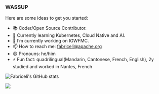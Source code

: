 ### WASSUP


Here are some ideas to get you started:
- 📚 Coder/Open Source Contributor.
- 🌱 Currently learning Kubernetes, Cloud Native and AI.
- 🔭 I’m currently working on IGWFMC.
- 📫 How to reach me: fabriceli@apache.org
- 😄 Pronouns: he/him
- ⚡ Fun fact: quadrilingual(Mandarin, Cantonese, French, English), 2y studied and worked in Nantes, French

![Fabriceli's GitHub stats](https://github-readme-stats.vercel.app/api?username=fabriceli&show_icons=true&hide=stars)
           
![](https://github-readme-streak-stats.herokuapp.com/?user=fabriceli)

<!--START_SECTION:waka-->
<!--END_SECTION:waka-->


<!--
**Fabriceli/fabriceli** is a ✨ _special_ ✨ repository because its `README.md` (this file) appears on your GitHub profile.

Here are some ideas to get you started:

- 🔭 I’m currently working on ...
- 🌱 I’m currently learning ...
- 👯 I’m looking to collaborate on ...
- 🤔 I’m looking for help with ...
- 💬 Ask me about ...
- 📫 How to reach me: ...
- 😄 Pronouns: ...
- ⚡ Fun fact: ...
-->
